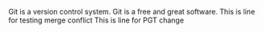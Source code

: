Git is a version control system.
Git is a free and great software.
This is line for testing merge conflict
This is line for PGT change
